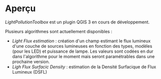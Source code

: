 

# Aperçu

*LightPollutionToolbox* est un plugin QGIS 3 en cours de développement.

Plusieurs algorithmes sont actuellement disponibles :
 - *Light Flux estimation* : création d'un champ estimant le flux lumineux d'une couche de sources lumineuses en fonction des types, modèles (pour les LED) et puissance de lampe. Les valeurs sont codées en dur dans l'algorithme pour le moment mais seront paramétrables dans une prochaine version.
 - *Ligh Flux Surfacic Density* : estimation de la Densité Surfacique de Flux Lumineux (DSFL)
